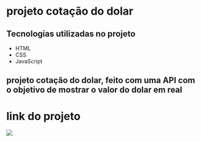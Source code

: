 # projeto cotação do dolar
## Tecnologias utilizadas no projeto
* HTML
* CSS
* JavaScript
## projeto cotação do dolar, feito com uma API com o objetivo de mostrar o valor do dolar em real
# link do projeto
   <a href="https://anna-hub19.github.io/cotacao/" target="_blank"><img src="https://img.shields.io/badge/-Cotação-purple?style=for-the-badge&logo=aluraplayo&logoColor=white"></a>
